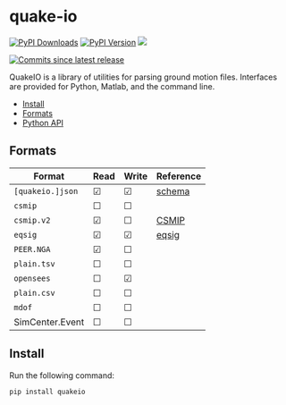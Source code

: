 # quake-io

[![PyPI Downloads][pypi-v-image]][pypi-v-link]
[![PyPI Version][pypi-d-image]][pypi-d-link]
![][cov-img]
<!-- ![Build][build-img] -->
[![Commits since latest release][gh-image]][gh-link]

QuakeIO is a library of utilities for parsing ground motion files. Interfaces are provided for Python, Matlab, and the command line.

- [Install](#install)
- [Formats](#formats)
- [Python API](#Python-API)


## Formats

| Format          | Read      | Write   |  Reference              |
|-----------------|-----------|---------|-------------------------|
|`[quakeio.]json` | &#9745;   | &#9745; | [schema][record-schema] |
|`csmip`          | &#9744;   | &#9744; |                         |
|`csmip.v2`       | &#9745;   | &#9744; | [CSMIP][CSMIP]          |
|`eqsig`          | &#9745;   | &#9745; | [eqsig][EQSIG]          |
|`PEER.NGA`       | &#9745;   | &#9744; |                         |
|`plain.tsv`      | &#9744;   | &#9744; |                         |
|`opensees`       | &#9744;   | &#9745; |                         |
|`plain.csv`      | &#9744;   | &#9744; |                         |
|`mdof`           | &#9744;   | &#9744; |                         |
| SimCenter.Event | &#9744;   | &#9744; |                         |

## Install

Run the following command:

```shell
pip install quakeio
```



<!-- Reference links -->
[EQSIG]: https://github.com/eng-tools/eqsig
[CSMIP]: https://www.conservation.ca.gov/cgs/Documents/Program-SMIP/Reports/Other/OSMS_85-03.pdf
[record-schema]: https://raw.githubusercontent.com/claudioperez/quakeio/master/etc/schemas/record.schema.json

<!-- Badge links -->
[pypi-d-image]: https://img.shields.io/pypi/dm/quakeio.svg
[license-badge]: https://img.shields.io/pypi/l/quakeio.svg
[pypi-d-link]: https://pypi.org/project/quakeio
[pypi-v-image]: https://img.shields.io/pypi/v/quakeio.svg
[pypi-v-link]: https://pypi.org/project/quakeio
[build-img]: https://github.com/claudioperez/quakeio/actions/workflows/base.yml/badge.svg
[cov-img]: https://raw.githubusercontent.com/claudioperez/quakeio/master/etc/coverage/cov.svg
[gh-link]: https://github.com/claudioperez/quakeio/compare/v0.1.14...master
[gh-image]: https://img.shields.io/github/commits-since/claudioperez/quakeio/v0.1.14?style=social



